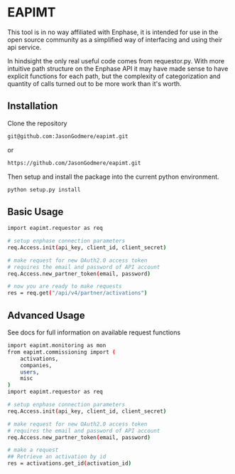 # EAPIMT

This tool is in no way affiliated with Enphase, it is intended for use in the open source community as a simplified way of interfacing and using their api service.

In hindsight the only real useful code comes from requestor.py.
With more intuitive path structure on the Enphase API it may have made sense to have explicit functions for each path, but the complexity of categorization and quantity of calls turned out to be more work than it's worth.

## Installation

Clone the repository

```bash
git@github.com:JasonGodmere/eapimt.git
```
or
```bash
https://github.com/JasonGodmere/eapimt.git
```

Then setup and install the package into the current 
python environment.

```bash
python setup.py install
```

## Basic Usage

```bash
import eapimt.requestor as req

# setup enphase connection parameters
req.Access.init(api_key, client_id, client_secret)

# make request for new OAuth2.0 access token
# requires the email and password of API account
req.Access.new_partner_token(email, password)

# now you are ready to make requests
res = req.get("/api/v4/partner/activations")
```

## Advanced Usage

See docs for full information on available
request functions

```bash
import eapimt.monitoring as mon
from eapimt.commissioning import (
    activations,
    companies,
    users,
    misc
)
import eapimt.requestor as req

# setup enphase connection parameters
req.Access.init(api_key, client_id, client_secret)

# make request for new OAuth2.0 access token
# requires the email and password of API account
req.Access.new_partner_token(email, password)

# make a request
## Retrieve an activation by id
res = activations.get_id(activation_id)

```